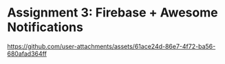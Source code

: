 # Assignment 3: Firebase + Awesome Notifications

https://github.com/user-attachments/assets/61ace24d-86e7-4f72-ba56-680afad364ff
